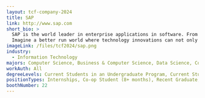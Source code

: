 ```yaml
---
layout: tcf-company-2024
title: SAP
link: http://www.sap.com
short_bio: >
  SAP is the world leader in enterprise applications in software. From back office to boardroom, warehouse to storefront, and desktop to mobile device, SAP empowers people and organizations to work together more efficiently and use business insight more effectively. We do this by extending the availability of software across on-premise installations, cloud and on-demand deployments, and mobile devices. Our solutions are currently used by nearly 200,000 organizations, touch more than 63% of the world's financial transaction revenue, and positively impact more than 500 million people. SAP empowers people and organizations to work together more efficiently and use business insight more effectively.
  Imagine a better run world where technology innovations can not only enable businesses
imageLink: /files/tcf2024/sap.png
industry:
  - Information Technology
majors: Computer Science, Business & Computer Science, Data Science, Computer Engineering
workAuth: All
degreeLevels: Current Students in an Undergraduate Program, Current Students in a Masters Program, Current Students in a Phd Program, Graduated with an Undergraduate Degree, Graduated with a Graduate Degree (Masters or Phd)
positionTypes: Internships, Co-op Student (8+ months), Recent Graduate, Full-time
boothNumber: 22
---
```

